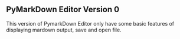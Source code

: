 ## PyMarkDown Editor Version 0 

This version of PymarkDown Editor only have some basic features of displaying mardown output, save and open file.
